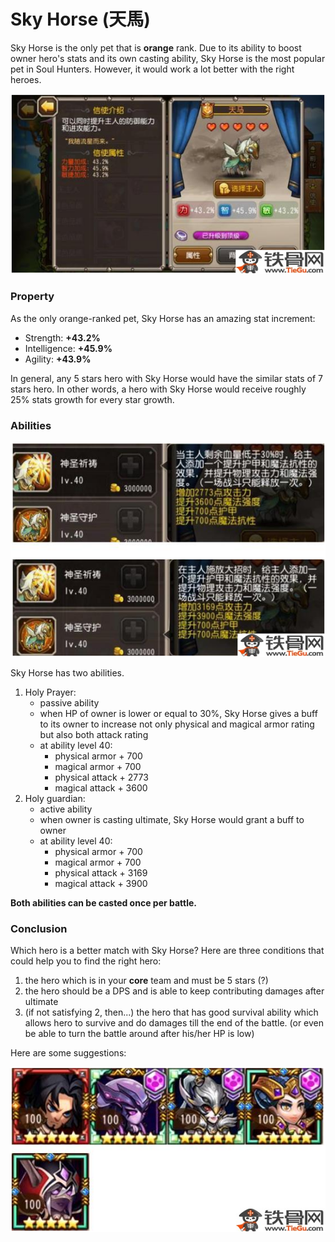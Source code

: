 # Sky Horse (天馬)

Sky Horse is the only pet that is **orange** rank. Due to its ability to boost owner hero's stats and its own casting ability, Sky Horse is the most popular pet in Soul Hunters. However, it would work a lot better with the right heroes.

![sky-horse](1.png "sky-horse")

### Property

As the only orange-ranked pet, Sky Horse has an amazing stat increment: 
  * Strength: **+43.2%**
  * Intelligence: **+45.9%**
  * Agility: **+43.9%**


In general, any 5 stars hero with Sky Horse would have the similar stats of 7 stars hero. In other words, a hero with Sky Horse would receive roughly 25% stats growth for every star growth.


### Abilities

![sky-horse ability](2.png "sky-horse ability")

Sky Horse has two abilities.
  1. Holy Prayer:
      * passive ability
      * when HP of owner is lower or equal to 30%, Sky Horse gives a buff to its owner to increase not only physical and magical armor rating but also both attack rating
      * at ability level 40:
          * physical armor + 700
          * magical armor + 700
          * physical attack + 2773
          * magical attack + 3600
  2. Holy guardian:
      * active ability
      * when owner is casting ultimate, Sky Horse would grant a buff to owner
      * at ability level 40:
          * physical armor + 700
          * magical armor + 700
          * physical attack + 3169
          * magical attack + 3900


**Both abilities can be casted once per battle.**

### Conclusion

Which hero is a better match with Sky Horse? Here are three conditions that could help you to find the right hero:
  1. the hero which is in your **core** team and must be 5 stars (?)
  2. the hero should be a DPS and is able to keep contributing damages after ultimate
  3. (if not satisfying 2, then...) the hero that has good survival ability which allows hero to survive and do damages till the end of the battle. (or even be able to turn the battle around after his/her HP is low)


Here are some suggestions:


![suggestions](3.png "suggestions")

